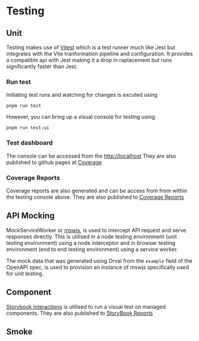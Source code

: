 # Testing

## Unit

Testing makes use of [Vitest](https://vitest.dev/) which is a test runner much like Jest but integrates with the Vite tranformation pipeline and configuration.
It provides a compatible api with Jest making it a drop in raplacement but runs significantly faster than Jest.

### Run test

Initiating test runs and watching for changes is excuted using

    pnpm run test

However, you can bring up a visual console for testing using

    pnpm run test:ui

### Test dashboard

The console can be accessed from the [http://localhost](http://localhost:51204/__vitest__/#/)
They are also published to github pages at [Coverage](https://nader-eloshaiker.github.io/screen-geometry-app/coverage)

### Coverage Reports

Coverage reports are also generated and can be access from from within the testing console above. They are also published to [Coverage Reports](https://nader-eloshaiker.github.io/screen-geometry-app/coverage)

## API Mocking

MockServiceWorker or [mswjs](https://mswjs.io/), is used to intercept API request and serve responses directly. This is utilised in a node testing environment (unit testing environment) using a node interceptor and in browser testing environment (end to end testing environment) using a service worker.

The mock data that was generated using Orval from the `example` field of the OpenAPI spec, is used to provision an instance of mswjs specifically used for unit testing.

## Component

[Storybook interactions](https://storybook.js.org/docs/essentials/interactions) is utilised to run a visual test on managed components. They are also published to [StoryBook Reports](https://nader-eloshaiker.github.io/screen-geometry-app/storybook)

## Smoke
